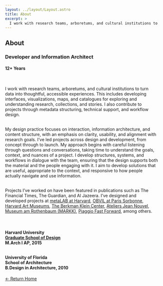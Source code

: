 ```yaml
---
layout: ../layout/Layout.astro
title: About
excerpt: >
  I work with research teams, arboretums, and cultural institutions to turn data into thoughtful, accessible experiences. This includes developing interfaces, visualizations, maps, and catalogues for exploring and understanding research, collections, and stories. I also contribute to projects through metadata structuring, technical support, and workflow design.
---
```

<section class="section_about">

<!-- Page title -->
<h1 class="mb-6">About</h1>

<!-- Role and experience -->
<h3>Developer and Information Architect</h3>
<h4>12+ Years</h4><br>

<!-- Overview -->
I work with research teams, arboretums, and cultural institutions to turn data into thoughtful, accessible experiences. This includes developing interfaces, visualizations, maps, and catalogues for exploring and understanding research, collections, and stories. I also contribute to projects through metadata structuring, technical support, and workflow design.<br><br>

<!-- Design practice focus -->
My design practice focuses on interaction, information architecture, and content structure, with an emphasis on clarity, usability, and alignment with research goals. I’ve led projects across design and development, from concept through to launch. My approach begins with careful listening through questions and conversations, taking time to understand the goals, context, and nuances of a project. I develop structures, systems, and workflows in dialogue with the team, ensuring that the design supports both the material and the people engaging with it. I aim to develop solutions that are useful, appropriate to the context, and responsive to how people actually navigate and use information.<br><br>

<!-- Featured engagements -->
Projects I’ve worked on have been featured in publications such as The Financial Times, The Guardian, and Al Jazeera. I’ve designed and developed projects at
<a href="https://mlml.io/" target="_blank">metaLAB at Harvard</a>,
<a href="https://www.sorbonne-universite.fr/en" target="_blank">OBVIL at Paris Sorbonne</a>,
<a href="https://harvardartmuseums.org/" target="_blank">Harvard Art Museums</a>,
<a href="https://cyber.harvard.edu/" target="_blank">The Berkman Klein Center</a>,
<a href="https://www.jeannouvel.com/en/" target="_blank">Ateliers Jean Nouvel</a>,
<a href="https://markk-hamburg.de/en/" target="_blank">Museum am Rothenbaum (MARKK)</a>,
<a href="https://piaggiofastforward.com/" target="_blank">Piaggio Fast Forward</a>, among others.
<br><br><br>

<!-- Education -->
<h4>
Harvard University<br>
<a href="https://www.gsd.harvard.edu" target="_blank">Graduate School of Design</a><br>
M.Arch I AP, 2015<br><br>

University of Florida<br>
School of Architecture<br>
B.Design in Architecture, 2010
</h4>

<!-- Return link -->
<a href="." class="button mt-10">
  ← Return Home
</a>

</section>